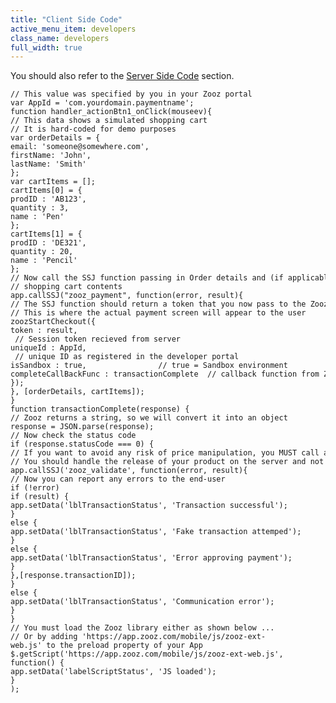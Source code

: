 ```yaml
---
title: "Client Side Code"
active_menu_item: developers
class_name: developers
full_width: true
---
```



You should also refer to the [Server Side Code](server-side-code) section.

    // This value was specified by you in your Zooz portal
    var AppId = 'com.yourdomain.paymentname';
    function handler_actionBtn1_onClick(mouseev){
    // This data shows a simulated shopping cart
    // It is hard-coded for demo purposes
    var orderDetails = {
    email: 'someone@somewhere.com',
    firstName: 'John',
    lastName: 'Smith'
    };
    var cartItems = [];
    cartItems[0] = {
    prodID : 'AB123',
    quantity : 3,
    name : 'Pen'
    };
    cartItems[1] = {
    prodID : 'DE321',
    quantity : 20,
    name : 'Pencil'
    };
    // Now call the SSJ function passing in Order details and (if applicable)
    // shopping cart contents
    app.callSSJ("zooz_payment", function(error, result){
    // The SSJ function should return a token that you now pass to the Zooz on the client
    // This is where the actual payment screen will appear to the user
    zoozStartCheckout({
    token : result,                        // Session token recieved from server
    uniqueId : AppId,                // unique ID as registered in the developer portal
    isSandbox : true,                // true = Sandbox environment
    completeCallBackFunc : transactionComplete  // callback function from Zooz after payment attempt
    });
    }, [orderDetails, cartItems]);
    }
    function transactionComplete(response) {
    // Zooz returns a string, so we will convert it into an object
    response = JSON.parse(response);
    // Now check the status code
    if (response.statusCode === 0) {
    // If you want to avoid any risk of price manipulation, you MUST call an SSJ function to validate
    // You should handle the release of your product on the server and not the client.
    app.callSSJ('zooz_validate', function(error, result){
    // Now you can report any errors to the end-user
    if (!error)
    if (result) {
    app.setData('lblTransactionStatus', 'Transaction successful');
    }
    else {
    app.setData('lblTransactionStatus', 'Fake transaction attemped');
    }
    else {
    app.setData('lblTransactionStatus', 'Error approving payment');
    }
    },[response.transactionID]);
    }
    else {
    app.setData('lblTransactionStatus', 'Communication error');
    }
    }
    // You must load the Zooz library either as shown below ...
    // Or by adding 'https://app.zooz.com/mobile/js/zooz-ext-web.js' to the preload property of your App
    $.getScript('https://app.zooz.com/mobile/js/zooz-ext-web.js',
    function() {
    app.setData('labelScriptStatus', 'JS loaded');
    }
    );
   

